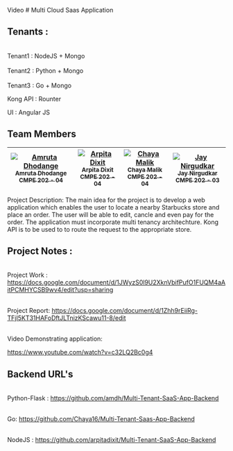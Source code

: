 Video # Multi Cloud Saas Application

## Tenants :

<br>Tenant1 : NodeJS + Mongo</br>
<br>Tenant2 : Python + Mongo</br>
<br>Tenant3 : Go + Mongo</br>

Kong API : Rounter

UI : Angular JS


## Team Members

| [![Amruta Dhodange](https://avatars.githubusercontent.com/amdh?s=100)<br /><sub>Amruta Dhodange<br />CMPE 202 - 04</sub>](https://github.com/amdh)<br /> | [![Arpita Dixit](https://avatars.githubusercontent.com/arpitadixit?s=100)<br /><sub>Arpita Dixit<br />CMPE 202 - 04</sub>](https://github.com/ArpitaDixit)<br /> | [![Chaya Malik](https://avatars.githubusercontent.com/Chaya16?s=100)<br /><sub>Chaya Malik<br />CMPE 202 - 04</sub>](https://github.com/Chaya16)<br /> | [![Jay Nirgudkar](https://avatars.githubusercontent.com/jnirgudkar1?s=100)<br /><sub>Jay Nirgudkar<br />CMPE 202 - 03</sub>](https://github.com/jnirgudkar1)<br /> |
| :----: | :----: | :----: | :----: |


Project Description:
The main idea for the project is to develop a web application which enables the user to locate a nearby Starbucks store and place an order. The user will be able to edit, cancle and even pay for the order. The application must incorporate multi tenancy architechture. Kong API is to be used to to route the request to the appropriate store.


## Project Notes :

<br>Project Work :
https://docs.google.com/document/d/1JWyzS0l9U2XknVbifPufO1FUQM4aAitPCMHYCSB9wv4/edit?usp=sharing</br>

<br> Project Report:
https://docs.google.com/document/d/1Zhh9rEiiRg-TFjI5KT31HAFoDftJLTnizKScawu11-8/edit</br>

<br> Video Demonstrating application:

https://www.youtube.com/watch?v=c32LQ2Bc0g4

## Backend URL's

<br>Python-Flask : https://github.com/amdh/Multi-Tenant-SaaS-App-Backend</br>

<br>Go: https://github.com/Chaya16/Multi-Tenant-Saas-App-Backend</br>

<br>NodeJS : https://github.com/arpitadixit/Multi-Tenant-SaaS-App-Backend</br>

